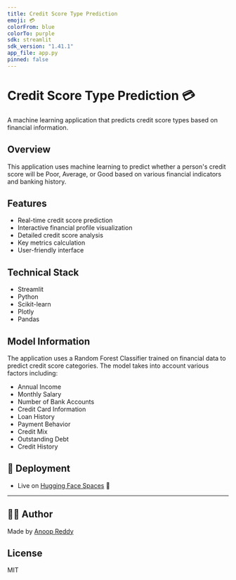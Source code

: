 ```yaml
---
title: Credit Score Type Prediction
emoji: 💳
colorFrom: blue
colorTo: purple
sdk: streamlit
sdk_version: "1.41.1"
app_file: app.py
pinned: false
---
```


# Credit Score Type Prediction 💳

A machine learning application that predicts credit score types based on financial information.

## Overview
This application uses machine learning to predict whether a person's credit score will be Poor, Average, or Good based on various financial indicators and banking history.

## Features
- Real-time credit score prediction
- Interactive financial profile visualization
- Detailed credit score analysis
- Key metrics calculation
- User-friendly interface

## Technical Stack
- Streamlit
- Python
- Scikit-learn
- Plotly
- Pandas

## Model Information
The application uses a Random Forest Classifier trained on financial data to predict credit score categories. The model takes into account various factors including:
- Annual Income
- Monthly Salary
- Number of Bank Accounts
- Credit Card Information
- Loan History
- Payment Behavior
- Credit Mix
- Outstanding Debt
- Credit History

## 🔗 Deployment
- Live on [Hugging Face Spaces](https://huggingface.co/spaces/anoopreddyyeddula/Credit_Score_Type_Prediction) 🚀

---

## 👨‍💻 Author

Made by [Anoop Reddy](https://github.com/anoopreddyyeddula)


## License
MIT
